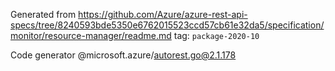 Generated from https://github.com/Azure/azure-rest-api-specs/tree/8240593bde5350e6762015523ccd57cb61e32da5/specification/monitor/resource-manager/readme.md tag: `package-2020-10`

Code generator @microsoft.azure/autorest.go@2.1.178


